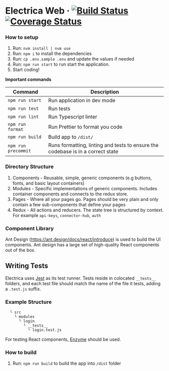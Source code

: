 # Electrica Web &middot; [![Build Status](https://travis-ci.com/electricaio/web.svg?token=FMUmapqayPyMpo7S8j31&branch=master)](https://travis-ci.com/electricaio/web) [![Coverage Status](https://coveralls.io/repos/github/electricaio/web/badge.svg?branch=master&t=PqO7AE)](https://coveralls.io/github/electricaio/web?branch=master)

### How to setup

1. Run: `nvm install | nvm use`
1. Run: `npm i` to install the dependencies
1. Run: `cp .env.sample .env` and update the values if needed
1. Run: `npm run start` to run start the application.
1. Start coding!

**Important commands**

Command | Description
--- | ---
`npm run start` | Run application in dev mode
`npm run test` | Run tests
`npm run lint` | Run Typescript linter
`npm run format` | Run Prettier to format you code
`npm run build` | Build app to `/dist/`
`npm run precommit` | Runs formatting, linting and tests to ensure the codebase is in a correct state

### Directory Structure

1. Components - Reusable, simple, generic components (e.g buttons, fonts, and basic layout containers)
1. Modules - Specific implementations of generic components. Includes container components and connects to the redux store.
1. Pages - Where all your pages go. Pages should be very plain and only contain a few sub-components that define your pages
1. Redux - All actions and reducers. The state tree is structured by context. For example `api-keys`, `connector-hub`, `auth`

### Component Library

Ant Design (https://ant.design/docs/react/introduce) is used to build the UI components. Ant design has a large set of high-quality React components out of the box.

## Writing Tests

Electrica uses [Jest](https://facebook.github.io/jest/) as its test runner. Tests reside in colocated `__tests__` folders, and each test file
should match the name of the file it tests, adding a `.test.js` suffix.

### Example Structure

```
  ╰ src
    ╰ modules
      ╰ login
        ╰ __tests__
          ╰ login.test.js
```

For testing React components, [Enzyme](http://airbnb.io/enzyme/) should be used.

### How to build

1. Run: `npm run build` to build the app into `/dist` folder
